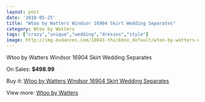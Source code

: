 ```yaml
---
layout: post
date: '2018-05-25'
title: "Wtoo by Watters Windsor 16904 Skirt Wedding Separates"
category: Wtoo by Watters
tags: ["crazy","unique","wedding","dresses","style"]
image: http://img.eudances.com/18043-thickbox_default/wtoo-by-watters-windsor-16904-skirt-wedding-separates.jpg
---
```

Wtoo by Watters Windsor 16904 Skirt Wedding Separates

On Sales: **$498.99**
<a href="https://www.eudances.com/en/wtoo-by-watters/5236-wtoo-by-watters-windsor-16904-skirt-wedding-separates.html"><amp-img layout="responsive" width="600" height="600" src="//img.eudances.com/18043-thickbox_default/wtoo-by-watters-windsor-16904-skirt-wedding-separates.jpg" alt="Wtoo by Watters Windsor 16904 Skirt Wedding Separates 0" /></a>

Buy it: [Wtoo by Watters Windsor 16904 Skirt Wedding Separates](https://www.eudances.com/en/wtoo-by-watters/5236-wtoo-by-watters-windsor-16904-skirt-wedding-separates.html "Wtoo by Watters Windsor 16904 Skirt Wedding Separates")

View more: [Wtoo by Watters](https://www.eudances.com/en/49-wtoo-by-watters "Wtoo by Watters")